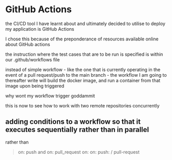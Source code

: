 # GitHub Actions

the CI/CD tool I have learnt about and ultimately decided to utilise to deploy my application is GitHub Actions

I chose this because of the preponderance of resources available online about GitHub actions 

the instruction where the test cases that are to be run is specified is within our .github/workflows file 

instead of simple workflow - like the one that is currently operating in the event of a pull request/push to the main branch - the workflow I am going to thereafter write will build the docker image, and run a container from that image upon being triggered

why wont my workflow trigger goddammit

this is now to see how to work with two remote repositories concurrently 

## adding conditions to a workflow so that it executes sequentially rather than in parallel 
rather than 
> on: push and on: pull_request
> on:        on:
    push: /    pull-request





